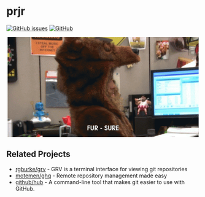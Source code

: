 # prjr

[![GitHub issues](https://img.shields.io/github/issues/tcd/prjr)](https://github.com/tcd/prjr/issues)
[![GitHub](https://img.shields.io/github/license/tcd/prjr)](https://github.com/tcd/prjr/blob/master/LICENSE)

<div align="center">
    <img src="https://raw.githubusercontent.com/dunstontc/assets/master/gifs/fur-sure.gif" alt="fur_sure"/>
</div>

## Related Projects

- [rgburke/grv](https://github.com/rgburke/grv) - GRV is a terminal interface for viewing git repositories 
- [motemen/ghq](https://github.com/motemen/ghq) - Remote repository management made easy 
- [github/hub](https://github.com/github/hub) - A command-line tool that makes git easier to use with GitHub.
